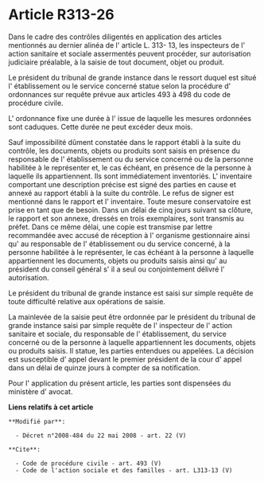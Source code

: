 # Article R313-26

Dans le cadre des contrôles diligentés en application des articles mentionnés au dernier alinéa de l' article L. 313- 13, les
inspecteurs de l' action sanitaire et sociale assermentés peuvent procéder, sur autorisation judiciaire préalable, à la
saisie de tout document, objet ou produit. 

Le président du tribunal de grande instance dans le ressort duquel est situé l' établissement ou le service concerné statue
selon la procédure d' ordonnances sur requête prévue aux articles 493 à 498 du code de procédure civile.

L' ordonnance fixe une durée à l' issue de laquelle les mesures ordonnées sont caduques. Cette durée ne peut excéder deux
mois. 

Sauf impossibilité dûment constatée dans le rapport établi à la suite du contrôle, les documents, objets ou produits sont
saisis en présence du responsable de l' établissement ou du service concerné ou de la personne habilitée à le représenter et,
le cas échéant, en présence de la personne à laquelle ils appartiennent. Ils sont immédiatement inventoriés. L' inventaire
comportant une description précise est signé des parties en cause et annexé au rapport établi à la suite du contrôle. Le
refus de signer est mentionné dans le rapport et l' inventaire. Toute mesure conservatoire est prise en tant que de besoin.
Dans un délai de cinq jours suivant sa clôture, le rapport et son annexe, dressés en trois exemplaires, sont transmis au
préfet. Dans ce même délai, une copie est transmise par lettre recommandée avec accusé de réception à l' organisme
gestionnaire ainsi qu' au responsable de l' établissement ou du service concerné, à la personne habilitée à le représenter,
le cas échéant à la personne à laquelle appartiennent les documents, objets ou produits saisis ainsi qu' au président du
conseil général s' il a seul ou conjointement délivré l' autorisation. 

Le président du tribunal de grande instance est saisi sur simple requête de toute difficulté relative aux opérations de
saisie. 

La mainlevée de la saisie peut être ordonnée par le président du tribunal de grande instance saisi par simple requête de l'
inspecteur de l' action sanitaire et sociale, du responsable de l' établissement, du service concerné ou de la personne à
laquelle appartiennent les documents, objets ou produits saisis. Il statue, les parties entendues ou appelées. La décision
est susceptible d' appel devant le premier président de la cour d' appel dans un délai de quinze jours à compter de sa
notification. 

Pour l' application du présent article, les parties sont dispensées du ministère d' avocat.

**Liens relatifs à cet article**

	**Modifié par**:

	  - Décret n°2008-484 du 22 mai 2008 - art. 22 (V)

	**Cite**:

	  - Code de procédure civile - art. 493 (V)
	  - Code de l'action sociale et des familles - art. L313-13 (V)
